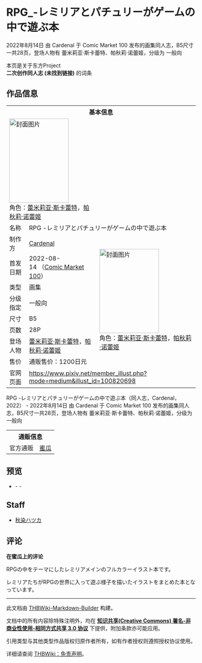 # RPG_-レミリアとパチュリーがゲームの中で遊ぶ本

<!-- source html: G:\repos\THBWiki-Markdown-Builder\THBWikiMarkdown\Temp\main\7\75\ns0%3ARPG_-%E3%83%AC%E3%83%9F%E3%83%AA%E3%82%A2%E3%81%A8%E3%83%91%E3%83%81%E3%83%A5%E3%83%AA%E3%83%BC%E3%81%8C%E3%82%B2%E3%83%BC%E3%83%A0%E3%81%AE%E4%B8%AD%E3%81%A7%E9%81%8A%E3%81%B6%E6%9C%AC.html -->

2022年8月14日 由 Cardenal 于 Comic Market 100 发布的画集同人志，B5尺寸一共28页，登场人物有 蕾米莉亚·斯卡蕾特、帕秋莉·诺蕾姬，分级为 一般向

本页是关于东方Project  
 **二次创作同人志 (未找到链接)** 的词条

## 作品信息

<table><tbody><tr><th colspan="3">基本信息</th></tr><tr><td class="cover-artwork-mobile" colspan="2"><a href="./文件-RPG_-レミリアとパチュリーがゲームの中で遊ぶ本封面.jpg.md" class="image" title="封面图片"><img alt="封面图片" src="https://upload.thwiki.cc/thumb/6/62/RPG_-%E3%83%AC%E3%83%9F%E3%83%AA%E3%82%A2%E3%81%A8%E3%83%91%E3%83%81%E3%83%A5%E3%83%AA%E3%83%BC%E3%81%8C%E3%82%B2%E3%83%BC%E3%83%A0%E3%81%AE%E4%B8%AD%E3%81%A7%E9%81%8A%E3%81%B6%E6%9C%AC%E5%B0%81%E9%9D%A2.jpg/158px-RPG_-%E3%83%AC%E3%83%9F%E3%83%AA%E3%82%A2%E3%81%A8%E3%83%91%E3%83%81%E3%83%A5%E3%83%AA%E3%83%BC%E3%81%8C%E3%82%B2%E3%83%BC%E3%83%A0%E3%81%AE%E4%B8%AD%E3%81%A7%E9%81%8A%E3%81%B6%E6%9C%AC%E5%B0%81%E9%9D%A2.jpg" decoding="async" loading="lazy" width="158" height="224" srcset="https://upload.thwiki.cc/thumb/6/62/RPG_-%E3%83%AC%E3%83%9F%E3%83%AA%E3%82%A2%E3%81%A8%E3%83%91%E3%83%81%E3%83%A5%E3%83%AA%E3%83%BC%E3%81%8C%E3%82%B2%E3%83%BC%E3%83%A0%E3%81%AE%E4%B8%AD%E3%81%A7%E9%81%8A%E3%81%B6%E6%9C%AC%E5%B0%81%E9%9D%A2.jpg/238px-RPG_-%E3%83%AC%E3%83%9F%E3%83%AA%E3%82%A2%E3%81%A8%E3%83%91%E3%83%81%E3%83%A5%E3%83%AA%E3%83%BC%E3%81%8C%E3%82%B2%E3%83%BC%E3%83%A0%E3%81%AE%E4%B8%AD%E3%81%A7%E9%81%8A%E3%81%B6%E6%9C%AC%E5%B0%81%E9%9D%A2.jpg 1.5x, https://upload.thwiki.cc/thumb/6/62/RPG_-%E3%83%AC%E3%83%9F%E3%83%AA%E3%82%A2%E3%81%A8%E3%83%91%E3%83%81%E3%83%A5%E3%83%AA%E3%83%BC%E3%81%8C%E3%82%B2%E3%83%BC%E3%83%A0%E3%81%AE%E4%B8%AD%E3%81%A7%E9%81%8A%E3%81%B6%E6%9C%AC%E5%B0%81%E9%9D%A2.jpg/317px-RPG_-%E3%83%AC%E3%83%9F%E3%83%AA%E3%82%A2%E3%81%A8%E3%83%91%E3%83%81%E3%83%A5%E3%83%AA%E3%83%BC%E3%81%8C%E3%82%B2%E3%83%BC%E3%83%A0%E3%81%AE%E4%B8%AD%E3%81%A7%E9%81%8A%E3%81%B6%E6%9C%AC%E5%B0%81%E9%9D%A2.jpg 2x" data-file-width="637" data-file-height="900"></a><div class="cover-char">角色：<a href="./蕾米莉亚·斯卡蕾特.md" title="蕾米莉亚·斯卡蕾特">蕾米莉亚·斯卡蕾特</a>，<a href="./帕秋莉·诺蕾姬.md" title="帕秋莉·诺蕾姬">帕秋莉·诺蕾姬</a></div></td>
</tr><tr><td class="label">名称</td><td colspan="2"> RPG -レミリアとパチュリーがゲームの中で遊ぶ本 </td></tr><tr><td class="label">制作方</td><td><a href="./Cardenal.md" title="Cardenal">Cardenal</a></td><td class="cover-artwork" rowspan="8" style="min-width:224px;"><a href="./文件-RPG_-レミリアとパチュリーがゲームの中で遊ぶ本封面.jpg.md" class="image" title="封面图片"><img alt="封面图片" src="https://upload.thwiki.cc/thumb/6/62/RPG_-%E3%83%AC%E3%83%9F%E3%83%AA%E3%82%A2%E3%81%A8%E3%83%91%E3%83%81%E3%83%A5%E3%83%AA%E3%83%BC%E3%81%8C%E3%82%B2%E3%83%BC%E3%83%A0%E3%81%AE%E4%B8%AD%E3%81%A7%E9%81%8A%E3%81%B6%E6%9C%AC%E5%B0%81%E9%9D%A2.jpg/158px-RPG_-%E3%83%AC%E3%83%9F%E3%83%AA%E3%82%A2%E3%81%A8%E3%83%91%E3%83%81%E3%83%A5%E3%83%AA%E3%83%BC%E3%81%8C%E3%82%B2%E3%83%BC%E3%83%A0%E3%81%AE%E4%B8%AD%E3%81%A7%E9%81%8A%E3%81%B6%E6%9C%AC%E5%B0%81%E9%9D%A2.jpg" decoding="async" loading="lazy" width="158" height="224" srcset="https://upload.thwiki.cc/thumb/6/62/RPG_-%E3%83%AC%E3%83%9F%E3%83%AA%E3%82%A2%E3%81%A8%E3%83%91%E3%83%81%E3%83%A5%E3%83%AA%E3%83%BC%E3%81%8C%E3%82%B2%E3%83%BC%E3%83%A0%E3%81%AE%E4%B8%AD%E3%81%A7%E9%81%8A%E3%81%B6%E6%9C%AC%E5%B0%81%E9%9D%A2.jpg/238px-RPG_-%E3%83%AC%E3%83%9F%E3%83%AA%E3%82%A2%E3%81%A8%E3%83%91%E3%83%81%E3%83%A5%E3%83%AA%E3%83%BC%E3%81%8C%E3%82%B2%E3%83%BC%E3%83%A0%E3%81%AE%E4%B8%AD%E3%81%A7%E9%81%8A%E3%81%B6%E6%9C%AC%E5%B0%81%E9%9D%A2.jpg 1.5x, https://upload.thwiki.cc/thumb/6/62/RPG_-%E3%83%AC%E3%83%9F%E3%83%AA%E3%82%A2%E3%81%A8%E3%83%91%E3%83%81%E3%83%A5%E3%83%AA%E3%83%BC%E3%81%8C%E3%82%B2%E3%83%BC%E3%83%A0%E3%81%AE%E4%B8%AD%E3%81%A7%E9%81%8A%E3%81%B6%E6%9C%AC%E5%B0%81%E9%9D%A2.jpg/317px-RPG_-%E3%83%AC%E3%83%9F%E3%83%AA%E3%82%A2%E3%81%A8%E3%83%91%E3%83%81%E3%83%A5%E3%83%AA%E3%83%BC%E3%81%8C%E3%82%B2%E3%83%BC%E3%83%A0%E3%81%AE%E4%B8%AD%E3%81%A7%E9%81%8A%E3%81%B6%E6%9C%AC%E5%B0%81%E9%9D%A2.jpg 2x" data-file-width="637" data-file-height="900"></a><div class="cover-char">角色：<a href="./蕾米莉亚·斯卡蕾特.md" title="蕾米莉亚·斯卡蕾特">蕾米莉亚·斯卡蕾特</a>，<a href="./帕秋莉·诺蕾姬.md" title="帕秋莉·诺蕾姬">帕秋莉·诺蕾姬</a></div></td>
</tr><tr><td class="label">首发日期</td><td>2022-08-14&#160;（<a href="/展会作品列表?e=Comic+Market%23100">Comic Market 100</a>）</td></tr><tr><td class="label">类型</td><td>画集</td></tr><tr><td class="label">分级指定</td><td>一般向</td></tr><tr><td class="label">尺寸</td><td>B5</td></tr><tr><td class="label">页数</td><td>28P</td></tr><tr><td class="label">登场人物</td><td><a href="./蕾米莉亚·斯卡蕾特.md" title="蕾米莉亚·斯卡蕾特">蕾米莉亚·斯卡蕾特</a>，<a href="./帕秋莉·诺蕾姬.md" title="帕秋莉·诺蕾姬">帕秋莉·诺蕾姬</a></td></tr><tr><td class="label">售价</td><td>通贩售价：1200日元</td></tr>
<tr><td class="label">官网页面</td><td colspan="2"><a rel="nofollow" class="external free" href="https://www.pixiv.net/member_illust.php?mode=medium&amp;illust_id=100820698">https://www.pixiv.net/member_illust.php?mode=medium&amp;illust_id=100820698</a></td></tr></tbody></table>

RPG -レミリアとパチュリーがゲームの中で遊ぶ本（同人志，Cardenal，2022） - 2022年8月14日 由 Cardenal 于 Comic Market 100 发布的画集同人志，B5尺寸一共28页，登场人物有 蕾米莉亚·斯卡蕾特、帕秋莉·诺蕾姬，分级为 一般向

<table><tbody><tr><th colspan="3">通贩信息</th></tr><tr><td class="label">官方通贩</td><td colspan="2"><a rel="nofollow" class="external text" href="https://www.melonbooks.co.jp/detail/detail.php?product_id=1587545">蜜瓜</a></td></tr></tbody></table>



## 预览
- [](./文件-RPG_-レミリアとパチュリーがゲームの中で遊ぶ本预览图1.jpg.md)- [](./文件-RPG_-レミリアとパチュリーがゲームの中で遊ぶ本预览图2.jpg.md)- [](./文件-RPG_-レミリアとパチュリーがゲームの中で遊ぶ本预览图3.jpg.md)


## Staff
- [秋染ハツカ](./秋染ハツカ.md)


## 评论

  
 **在蜜瓜上的评论**   

RPGの中をテーマにしたレミリアメインのフルカラーイラスト本です。  

レミリアたちがRPGの世界に入って遊ぶ様子を描いたイラストをまとめた本となっています。
  


  
  

  





---

此文档由 [THBWiki-Markdown-Builder](https://github.com/Delsin-Yu/THBWiki-Markdown-Builder) 构建。

文档中的所有内容除特殊注明外，均在 [**知识共享(Creative Commons) 署名-非商业性使用-相同方式共享 3.0 协议**](https://creativecommons.org/licenses/by-sa/3.0/deed.zh-hans) 下提供，附加条款亦可能应用。

引用类型与其他类型作品版权归原作者所有，如有作者授权则遵照授权协议使用。

详细请查阅 [THBWiki：免责声明](https://thbwiki.cc/THBWiki:%E5%85%8D%E8%B4%A3%E5%A3%B0%E6%98%8E)。

